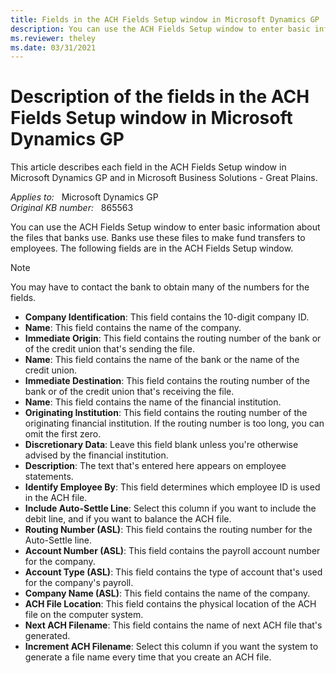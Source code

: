 ```yaml
---
title: Fields in the ACH Fields Setup window in Microsoft Dynamics GP
description: You can use the ACH Fields Setup window to enter basic information about the files that banks use to make fund transfers to employees.
ms.reviewer: theley
ms.date: 03/31/2021
---
```

# Description of the fields in the ACH Fields Setup window in Microsoft Dynamics GP

This article describes each field in the ACH Fields Setup window in Microsoft Dynamics GP and in Microsoft Business Solutions - Great Plains.

_Applies to:_ &nbsp; Microsoft Dynamics GP  
_Original KB number:_ &nbsp; 865563

You can use the ACH Fields Setup window to enter basic information about the files that banks use. Banks use these files to make fund transfers to employees. The following fields are in the ACH Fields Setup window.

> [!NOTE]
> You may have to contact the bank to obtain many of the numbers for the fields.

- **Company Identification**: This field contains the 10-digit company ID.
- **Name**: This field contains the name of the company.
- **Immediate Origin**: This field contains the routing number of the bank or of the credit union that's sending the file.
- **Name**: This field contains the name of the bank or the name of the credit union.
- **Immediate Destination**: This field contains the routing number of the bank or of the credit union that's receiving the file.
- **Name**: This field contains the name of the financial institution.
- **Originating Institution**: This field contains the routing number of the originating financial institution. If the routing number is too long, you can omit the first zero.
- **Discretionary Data**: Leave this field blank unless you're otherwise advised by the financial institution.
- **Description**: The text that's entered here appears on employee statements.
- **Identify Employee By**: This field determines which employee ID is used in the ACH file.
- **Include Auto-Settle Line**: Select this column if you want to include the debit line, and if you want to balance the ACH file.
- **Routing Number (ASL)**: This field contains the routing number for the Auto-Settle line.
- **Account Number (ASL)**: This field contains the payroll account number for the company.
- **Account Type (ASL)**: This field contains the type of account that's used for the company's payroll.
- **Company Name (ASL)**: This field contains the name of the company.
- **ACH File Location**: This field contains the physical location of the ACH file on the computer system.
- **Next ACH Filename**: This field contains the name of next ACH file that's generated.
- **Increment ACH Filename**: Select this column if you want the system to generate a file name every time that you create an ACH file.
